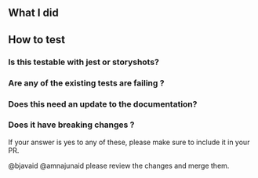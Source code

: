 ## What I did

## How to test

### Is this testable with jest or storyshots?

### Are any of the existing tests are failing ?

### Does this need an update to the documentation?

### Does it have breaking changes ?
If your answer is yes to any of these, please make sure to include it in your PR.


@bjavaid @amnajunaid please review the changes and merge them.
